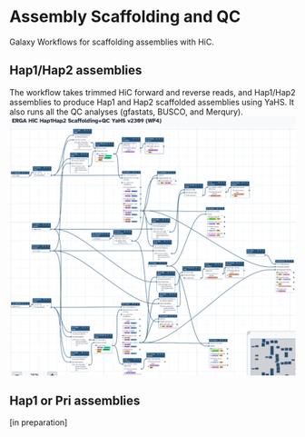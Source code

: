 # Assembly Scaffolding and QC
Galaxy Workflows for scaffolding assemblies with HiC.

## Hap1/Hap2 assemblies
The workflow takes trimmed HiC forward and reverse reads, and Hap1/Hap2 assemblies to produce Hap1 and Hap2 scaffolded assemblies using YaHS. It also runs all the QC analyses (gfastats, BUSCO, and Merqury).
![ScafHap1Hap2](pics/Scaf_yahs_h1h2_2309.png)

## Hap1 or Pri assemblies
\[in preparation]
